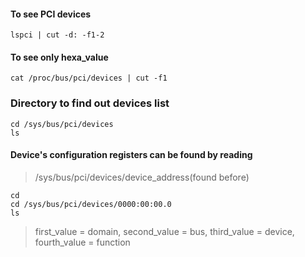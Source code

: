 #### To see PCI devices
```
lspci | cut -d: -f1-2
```
#### To see only hexa_value
```
cat /proc/bus/pci/devices | cut -f1
```
### Directory to find out devices list
```
cd /sys/bus/pci/devices
ls
```
####  Device's configuration registers can be found by reading 
> /sys/bus/pci/devices/device_address(found before)
```
cd
cd /sys/bus/pci/devices/0000:00:00.0
ls
```
>first_value = domain, second_value = bus, third_value = device, fourth_value = function

